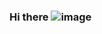 ### Hi there ![image](https://github.com/mrubiof/mrubiof/assets/147437862/476b54e5-fd00-4dfa-949c-9d612c88c210)



<!--
**mrubiof/mrubiof** is a ✨ _special_ ✨ repository because its `README.md` (this file) appears on your GitHub profile.

Here are some ideas to get you started:

- 🔭 I’m currently working on ...
- 🌱 I’m currently learning ...
- 👯 I’m looking to collaborate on ...
- 🤔 I’m looking for help with ...
- 💬 Ask me about ...
- 📫 How to reach me: ...
- 😄 Pronouns: ...
- ⚡ Fun fact: ...
-->
